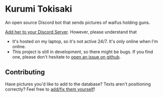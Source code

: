 # Kurumi Tokisaki
An open source Discord bot that sends pictures of waifus holding guns.

[Add her to your Discord Server](https://discord.com/oauth2/authorize?client_id=703869962036576376&scope=bot). However, please understand that
- It's hosted on my laptop, so it's not active 24/7. It's only online when I'm online.
- This project is still in development, so there might be bugs. If you find one, please don't hesitate to [open an issue on github](https://github.com/ChingChang9/kurumi-tokisaki/issues/new).

## Contributing
Have pictures you'd like to add to the database? Texts aren't positioning correctly? Feel free to [add/fix them yourself](https://github.com/ChingChang9/kurumi-tokisaki/blob/main/CONTRIBUTING.md)!